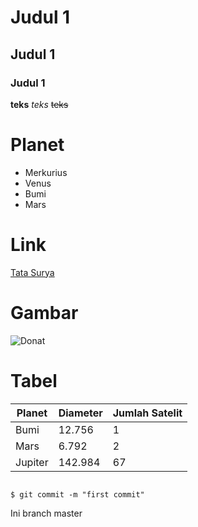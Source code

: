 # Judul 1
## Judul 1
### Judul 1

**teks** 
*teks*
~~teks~~

# Planet

- Merkurius
- Venus
- Bumi
- Mars

# Link

[Tata Surya](https://solarsystem.nasa.gov/)

# Gambar

![Donat](https://s2.bukalapak.com/bukalapak-kontenz-production/content_attachments/80847/original/cara_membuat_donat_empuk_dan_enak_main.jpg)

# Tabel

| Planet | Diameter | Jumlah Satelit |
| ------- | -------- | -------------- |
| Bumi | 12.756 | 1 |
| Mars | 6.792 | 2 |
| Jupiter | 142.984 | 67 |


```html


```

```shell
$ git commit -m "first commit"

```
Ini branch master